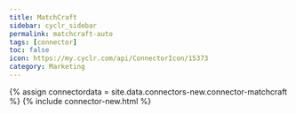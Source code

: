 ```yaml
---
title: MatchCraft
sidebar: cyclr_sidebar
permalink: matchcraft-auto
tags: [connector]
toc: false
icon: https://my.cyclr.com/api/ConnectorIcon/15373
category: Marketing
---
```

{% assign connectordata = site.data.connectors-new.connector-matchcraft %}
{% include connector-new.html %}	